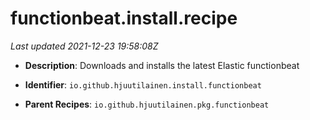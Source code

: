 # functionbeat.install.recipe

_Last updated 2021-12-23 19:58:08Z_

- **Description**: Downloads and installs the latest Elastic functionbeat

- **Identifier**: `io.github.hjuutilainen.install.functionbeat`

- **Parent Recipes**: `io.github.hjuutilainen.pkg.functionbeat`